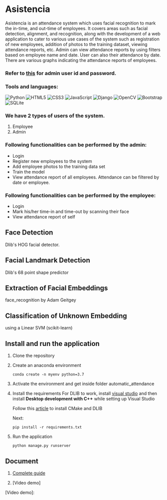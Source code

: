 # Asistencia

Asistencia is an attendance system which uses facial recognition to mark the in-time, and out-time of employees. It covers areas such as facial detection, alignment, and recognition, along with the development of a web application to cater to various use cases of the system such as registration of new employees, addition of photos to the training dataset, viewing attendance reports, etc. Admin can view attendance reports by using filters based on employee name and date. User can also their attendance by date.
There are various graphs indicating the attendance reports of employees.

### Refer to [this] for admin user id and password. 
[this]: https://github.com/piyanshiag/Asistencia/blob/master/automatic_attendance/passwords.txt

### Tools and languages:
![Python](https://img.shields.io/badge/python-3670A0?style=for-the-badge&logo=python&logoColor=ffdd54) ![HTML5](https://img.shields.io/badge/html5-%23E34F26.svg?style=for-the-badge&logo=html5&logoColor=white) ![CSS3](https://img.shields.io/badge/css3-%231572B6.svg?style=for-the-badge&logo=css3&logoColor=white) ![JavaScript](https://img.shields.io/badge/javascript-%23323330.svg?style=for-the-badge&logo=javascript&logoColor=%23F7DF1E) ![Django](https://img.shields.io/badge/django-%23092E20.svg?style=for-the-badge&logo=django&logoColor=white) ![OpenCV](https://img.shields.io/badge/opencv-%23white.svg?style=for-the-badge&logo=opencv&logoColor=white) ![Bootstrap](https://img.shields.io/badge/bootstrap-%23563D7C.svg?style=for-the-badge&logo=bootstrap&logoColor=white) ![SQLite](https://img.shields.io/badge/sqlite-%2307405e.svg?style=for-the-badge&logo=sqlite&logoColor=white) 


### We have 2 types of users of the system.
1. Employee
2. Admin

### Following functionalities can be performed by the admin: 
*  Login 
*  Register new employees to the system
*  Add employee photos to the training data set
*  Train the model
*  View attendance report of all employees. Attendance can be filtered by date or employee.

### Following functionalities can be performed by the employee: 
* Login
* Mark his/her time-in and time-out by scanning their face 
* View attendance report of self

## Face Detection
Dlib's HOG facial detector.

## Facial Landmark Detection
Dlib's 68 point shape predictor

## Extraction of Facial Embeddings
face_recognition by Adam Geitgey

## Classification of Unknown Embedding
using a Linear SVM (scikit-learn)

## Install and run the application 
1. Clone the repository 
2. Create an anaconda environment
   ```
   conda create -n myenv python=3.7 
   ```
3. Activate the environment and get inside folder automatic_attendance
4. Install the requirements
   For DLIB to work, install [visual studio] and then install **Desktop development with C++** while setting up Visual Studio
   
   [visual studio]: https://visualstudio.microsoft.com/
   
   Follow this [article] to install CMake and DLIB
   
   [article]: https://medium.com/analytics-vidhya/how-to-install-dlib-library-for-python-in-windows-10-57348ba1117f
   
   Next:
   ```
   pip install -r requirements.txt
   ```
5. Run the application 
   ```
   python manage.py runserver
   ```
   
   
## Document
1. [Complete guide]

[Complete guide]: https://docs.google.com/document/d/1MDieXvpvvUkYJecjwDdaxTfEkUusuEBngE4ZM-Hra2k/edit?usp=sharing

2. [Video demo]

[Video demo]:
